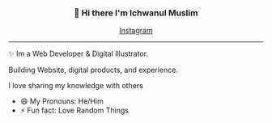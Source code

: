 <h3 align="center">👋 Hi there I'm Ichwanul Muslim</h3>
<p align="center">
  <a href="https://www.instagram.com/wanjaaiy/">Instagram</a>
</p>

---

✨ Im a Web Developer & Digital Illustrator.

Building Website, digital products, and experience.

I love sharing my knowledge with others

- 😄 My Pronouns: He/Him
- ⚡ Fun fact: Love Random Things
